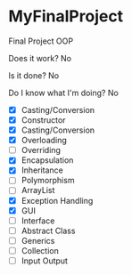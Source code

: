 # MyFinalProject
Final Project OOP


Does it work?
No

Is it done?
No

Do I know what I'm doing?
No

- [x] Casting/Conversion
- [x] Constructor
- [x] Casting/Conversion
- [X] Overloading
- [ ] Overriding
- [x] Encapsulation
- [X] Inheritance
- [ ] Polymorphism
- [ ] ArrayList
- [x] Exception Handling
- [x] GUI
- [ ] Interface
- [ ] Abstract Class
- [ ] Generics
- [ ] Collection
- [ ] Input Output
